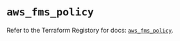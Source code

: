 # `aws_fms_policy`

Refer to the Terraform Registory for docs: [`aws_fms_policy`](https://registry.terraform.io/providers/hashicorp/aws/5.15.0/docs/resources/fms_policy).
